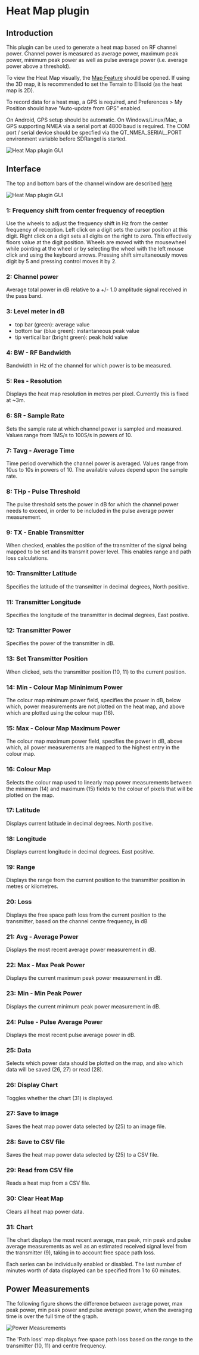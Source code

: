 <h1>Heat Map plugin</h1>

<h2>Introduction</h2>

This plugin can be used to generate a heat map based on RF channel power. Channel power is measured as average power, maximum peak power, minimum peak power as well as pulse average power (i.e. average power above a threshold).

To view the Heat Map visually, the [Map Feature](../../feature/map/readme.md) should be opened. If using the 3D map, it is recommended to set the Terrain to Ellisoid (as the heat map is 2D).

To record data for a heat map, a GPS is required, and Preferences > My Position should have "Auto-update from GPS" enabled.

On Android, GPS setup should be automatic. On Windows/Linux/Mac, a GPS supporting NMEA via a serial port at 4800 baud is required.
The COM port / serial device should be specfied via the QT_NMEA_SERIAL_PORT environment variable before SDRangel is started.

![Heat Map plugin GUI](../../../doc/img/HeatMap_plugin.png)

<h2>Interface</h2>

The top and bottom bars of the channel window are described [here](../../../sdrgui/channel/readme.md)

![Heat Map plugin GUI](../../../doc/img/HeatMap_plugin_settings.png)

<h3>1: Frequency shift from center frequency of reception</h3>

Use the wheels to adjust the frequency shift in Hz from the center frequency of reception. Left click on a digit sets the cursor position at this digit. Right click on a digit sets all digits on the right to zero. This effectively floors value at the digit position. Wheels are moved with the mousewheel while pointing at the wheel or by selecting the wheel with the left mouse click and using the keyboard arrows. Pressing shift simultaneously moves digit by 5 and pressing control moves it by 2.

<h3>2: Channel power</h3>

Average total power in dB relative to a +/- 1.0 amplitude signal received in the pass band.

<h3>3: Level meter in dB</h3>

  - top bar (green): average value
  - bottom bar (blue green): instantaneous peak value
  - tip vertical bar (bright green): peak hold value

<h3>4: BW - RF Bandwidth</h3>

Bandwidth in Hz of the channel for which power is to be measured.

<h3>5: Res - Resolution</h3>

Displays the heat map resolution in metres per pixel. Currently this is fixed at ~3m.

<h3>6: SR - Sample Rate</h3>

Sets the sample rate at which channel power is sampled and measured. Values range from 1MS/s to 100S/s in powers of 10.

<h3>7: Tavg - Average Time</h3>

Time period overwhich the channel power is averaged. Values range from 10us to 10s in powers of 10. The available values depend upon the sample rate.

<h3>8: THp - Pulse Threshold</h3>

The pulse threshold sets the power in dB for which the channel power needs to exceed, in order to be included in the pulse average power measurement.

<h3>9: TX - Enable Transmitter</h3>

When checked, enables the position of the transmitter of the signal being mapped to be set and its transmit power level. This enables range and path loss calculations.

<h3>10: Transmitter Latitude</h3>

Specifies the latitude of the transmitter in decimal degrees, North positive.

<h3>11: Transmitter Longitude</h3>

Specifies the longitude of the transmitter in decimal degrees, East postive.

<h3>12: Transmitter Power</h3>

Specifies the power of the transmitter in dB.

<h3>13: Set Transmitter Position</h3>

When clicked, sets the transmitter position (10, 11) to the current position.

<h3>14: Min - Colour Map Mininimum Power</h3>

The colour map minimum power field, specifies the power in dB, below which, power measurements are not plotted on the heat map, and above which are plotted using the colour map (16).

<h3>15: Max - Colour Map Maximum Power</h3>

The colour map maximum power field, specifies the power in dB, above which, all power measurements are mapped to the highest entry in the colour map.

<h3>16: Colour Map</h3>

Selects the colour map used to linearly map power measurements between the minimum (14) and maximum (15) fields to the colour of pixels that will be plotted on the map.

<h3>17: Latitude</h3>

Displays current latitude in decimal degrees. North positive.

<h3>18: Longitude</h3>

Displays current longitude in decimal degrees. East positive.

<h3>19: Range</h3>

Displays the range from the current position to the transmitter position in metres or kilometres.

<h3>20: Loss</h3>

Displays the free space path loss from the current position to the transmitter, based on the channel centre frequency, in dB

<h3>21: Avg - Average Power</h3>

Displays the most recent average power measurement in dB.

<h3>22: Max - Max Peak Power</h3>

Displays the current maximum peak power measurement in dB.

<h3>23: Min - Min Peak Power</h3>

Displays the current minimum peak power measurement in dB.

<h3>24: Pulse - Pulse Average Power</h3>

Displays the most recent pulse average power in dB.

<h3>25: Data</h3>

Selects which power data should be plotted on the map, and also which data will be saved (26, 27) or read (28).

<h3>26: Display Chart</h3>

Toggles whether the chart (31) is displayed.

<h3>27: Save to image</h3>

Saves the heat map power data selected by (25) to an image file.

<h3>28: Save to CSV file</h3>

Saves the heat map power data selected by (25) to a CSV file.

<h3>29: Read from CSV file</h3>

Reads a heat map from a CSV file.

<h3>30: Clear Heat Map</h3>

Clears all heat map power data.

<h3>31: Chart</h3>

The chart displays the most recent average, max peak, min peak and pulse average measurements as well as an estimated
received signal level from the transmitter (9), taking in to account free space path loss.

Each series can be individually enabled or disabled.
The last number of minutes worth of data displayed can be specified from 1 to 60 minutes.

<h2>Power Measurements</h2>

The following figure shows the difference between average power, max peak power, min peak power and pulse average power, when the averaging time is over the full time of the graph.

![Power Measurements](../../../doc/img/HeatMap_plugin_power.png)

The 'Path loss' map displays free space path loss based on the range to the transmitter (10, 11) and centre frequency.

